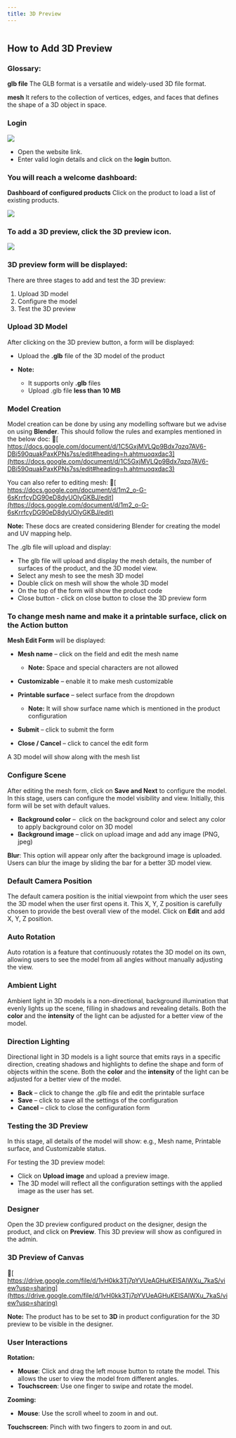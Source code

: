 ```yaml
---
title: 3D Preview
---
```

![](<>)

## **How to Add 3D Preview**

### **Glossary:**

**glb file**
 The GLB format is a versatile and widely-used 3D file format.

**mesh**
 It refers to the collection of vertices, edges, and faces that defines the shape of a 3D object in space.

### **Login**

![](/img/1.png)

* Open the website link.
* Enter valid login details and click on the **login** button.

### **You will reach a welcome dashboard:**

**Dashboard of configured products**
 Click on the product to load a list of existing products.



![](/img/17.png)

### **To add a 3D preview, click the 3D preview icon.**

![](/img/image5.png)

### **3D preview form will be displayed:**

There are three stages to add and test the 3D preview:

1. Upload 3D model
2. Configure the model
3. Test the 3D preview

### **Upload 3D Model**

After clicking on the 3D preview button, a form will be displayed:

* Upload the **.glb** file of the 3D model of the product
* **Note:**

  * It supports only **.glb** files
  * Upload .glb file **less than 10 MB**

### **Model Creation**

Model creation can be done by using any modelling software but we advise on using **Blender**. This should follow the rules and examples mentioned in the below doc:
 🔗[ https://docs.google.com/document/d/1C5GxjMVLQp9Bdx7qzq7AV6-DBi590quakPaxKPNs7ss/edit#heading=h.ahtmuoqxdac3](https://docs.google.com/document/d/1C5GxjMVLQp9Bdx7qzq7AV6-DBi590quakPaxKPNs7ss/edit#heading=h.ahtmuoqxdac3)

You can also refer to editing mesh:
 🔗[ https://docs.google.com/document/d/1m2_o-G-6sKrrfcyDG90eD8dyUOlyGKBJ/edit](https://docs.google.com/document/d/1m2_o-G-6sKrrfcyDG90eD8dyUOlyGKBJ/edit)

**Note:** These docs are created considering Blender for creating the model and UV mapping help.

The .glb file will upload and display:

* The glb file will upload and display the mesh details, the number of surfaces of the product, and the 3D model view.
* Select any mesh to see the mesh 3D model 
* Double click on mesh will show the whole 3D model 
* On the top of the form will show the product code 
* Close button - click on close button to close the 3D preview form 

### **To change mesh name and make it a printable surface, click on the Action button**

**Mesh Edit Form** will be displayed:

* **Mesh name** – click on the field and edit the mesh name

  * **Note:** Space and special characters are not allowed
* **Customizable** – enable it to make mesh customizable
* **Printable surface** – select surface from the dropdown

  * **Note:** It will show surface name which is mentioned in the product configuration
* **Submit** – click to submit the form
* **Close / Cancel** – click to cancel the edit form

A 3D model will show along with the mesh list

### **Configure Scene**

After editing the mesh form, click on **Save and Next** to configure the model.
 In this stage, users can configure the model visibility and view. Initially, this form will be set with default values.

* **Background color** –  click on the background color and select any color to apply background color on 3D model 
* **Background image** – click on upload image and add any image (PNG, jpeg) 

**Blur**:
 This option will appear only after the background image is uploaded. Users can blur the image by sliding the bar for a better 3D model view.

### **Default Camera Position**

The default camera position is the initial viewpoint from which the user sees the 3D model when the user first opens it.
 This X, Y, Z position is carefully chosen to provide the best overall view of the model.
 Click on **Edit** and add X, Y, Z position.

### **Auto Rotation**

Auto rotation is a feature that continuously rotates the 3D model on its own, allowing users to see the model from all angles without manually adjusting the view.

### **Ambient Light**

Ambient light in 3D models is a non-directional, background illumination that evenly lights up the scene, filling in shadows and revealing details.
 Both the **color** and the **intensity** of the light can be adjusted for a better view of the model.

### **Direction Lighting**

Directional light in 3D models is a light source that emits rays in a specific direction, creating shadows and highlights to define the shape and form of objects within the scene.
 Both the **color** and the **intensity** of the light can be adjusted for a better view of the model.

* **Back** – click to change the .glb file and edit the printable surface
* **Save** – click to save all the settings of the configuration
* **Cancel** – click to close the configuration form

### **Testing the 3D Preview**

In this stage, all details of the model will show:
 e.g., Mesh name, Printable surface, and Customizable status.

For testing the 3D preview model:

* Click on **Upload image** and upload a preview image.
* The 3D model will reflect all the configuration settings with the applied image as the user has set.

### **Designer**

Open the 3D preview configured product on the designer, design the product, and click on **Preview**.
 This 3D preview will show as configured in the admin.

### **3D Preview of Canvas**

🔗[ https://drive.google.com/file/d/1vH0kk3Tj7pYVUeAGHuKEISAlWXu_7kaS/view?usp=sharing](https://drive.google.com/file/d/1vH0kk3Tj7pYVUeAGHuKEISAlWXu_7kaS/view?usp=sharing)

**Note:** The product has to be set to **3D** in product configuration for the 3D preview to be visible in the designer.

### **User Interactions**

**Rotation:**

* **Mouse**: Click and drag the left mouse button to rotate the model. This allows the user to view the model from different angles.
* **Touchscreen**: Use one finger to swipe and rotate the model.

**Zooming:**

* **Mouse**: Use the scroll wheel to zoom in and out.

**Touchscreen**: Pinch with two fingers to zoom in and out.

